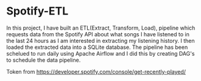 # Spotify-ETL

In this project, I have built an ETL(Extract, Transform, Load), pipeline which requests data from the Spotify API about what songs I have listened to in the last 24 hours as I am interested in extracting my listening history.
I then loaded the extracted data into a SQLite database. The pipeline has been schelued to run daily using Apache Airflow and I did this by creating DAG's to schedule the data pipeline.

Token from https://developer.spotify.com/console/get-recently-played/
